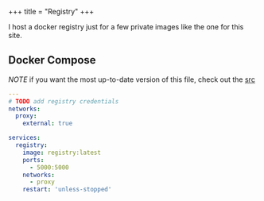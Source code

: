 +++
title = "Registry"
+++

I host a docker registry just for a few private images like the one for this site.

## Docker Compose

*NOTE* if you want the most up-to-date version of this file, check out the [src](https://github.com/scottross123/home-server/blob/master/apps/registry/compose.yaml)

```yaml
---
# TODO add registry credentials
networks:
  proxy:
    external: true

services:
  registry:
    image: registry:latest
    ports:
      - 5000:5000
    networks:
      - proxy
    restart: 'unless-stopped'
```
